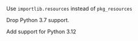 Use ``importlib.resources`` instead of ``pkg_resources``

Drop Python 3.7 support.

Add support for Python 3.12
